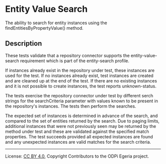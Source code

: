 <!-- SPDX-License-Identifier: CC-BY-4.0 -->
<!-- Copyright Contributors to the ODPi Egeria project. -->


# Entity Value Search

The ability to search for entity instances using the findEntitiesByPropertyValue() method.

## Description

These tests validate that a repository connector supports the entity-value-search requirement which is part of the entity-search profile.

If instances already exist in the repository under test, these instances are used for the test. If no instances already exist, test instances are
created and are cleaned up at the end of the test. If there are no existing instances and it is not possible to create instances, the test
reports unknown-status.

The tests exercise the repository connector under test by different serch strings for the searchCriteria parameter with values known to be present in the
repository's instances. The tests then perform the searches.

The expected set of instances is determined in advance of the search, and compared to the set of entities returned by the search. Due to paging
limits, additional instances that were not previously seen may be returned by the method under test and these are validated against the specified
match properties. The test succeeds provided all expected instances are found and any unexpected instances are valid matches for the search criteria.



----
License: [CC BY 4.0](https://creativecommons.org/licenses/by/4.0/),
Copyright Contributors to the ODPi Egeria project.